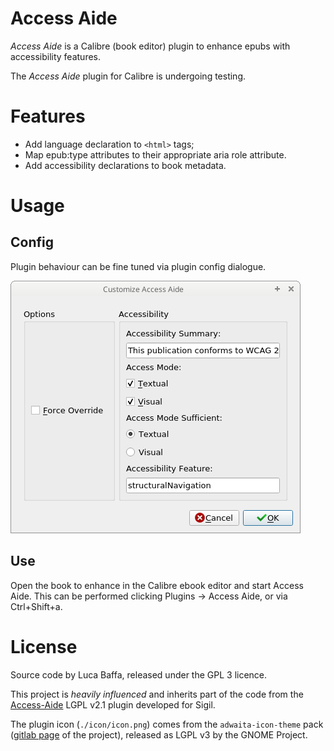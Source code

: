 # Access Aide
_Access Aide_ is a Calibre (book editor) plugin to enhance epubs with accessibility features.

The _Access Aide_ plugin for Calibre is undergoing testing.

# Features
 -  Add language declaration to `<html>` tags;
 -  Map epub:type attributes to their appropriate aria role attribute.
 -  Add accessibility declarations to book metadata.

# Usage
## Config
Plugin behaviour can be fine tuned via plugin config dialogue.

![Access Aide config dialogue](docs/config_dialogue.png)

## Use
Open the book to enhance in the Calibre ebook editor and start Access Aide. This can be performed clicking Plugins -> Access Aide, or via Ctrl+Shift+a.

# License
Source code by Luca Baffa, released under the GPL 3 licence.

This project is _heavily influenced_ and inherits part of the code from the [Access-Aide](https://github.com/kevinhendricks/Access-Aide) LGPL v2.1 plugin developed for Sigil.

The plugin icon (`./icon/icon.png`) comes from the `adwaita-icon-theme` pack ([gitlab page](https://gitlab.gnome.org/GNOME/adwaita-icon-theme) of the project), released as LGPL v3 by the GNOME Project.